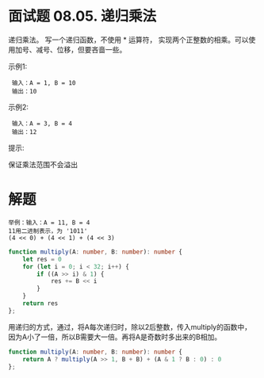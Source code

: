 # 面试题 08.05. 递归乘法
递归乘法。 写一个递归函数，不使用 * 运算符， 实现两个正整数的相乘。可以使用加号、减号、位移，但要吝啬一些。

示例1:
```
 输入：A = 1, B = 10
 输出：10
```
示例2:
```
 输入：A = 3, B = 4
 输出：12
```
提示:

保证乘法范围不会溢出

# 解题
```
举例：输入：A = 11, B = 4
11用二进制表示，为 '1011'
(4 << 0) + (4 << 1) + (4 << 3) 
```
```ts
function multiply(A: number, B: number): number {
    let res = 0
    for (let i = 0; i < 32; i++) {
        if ((A >> i) & 1) {
            res += B << i
        }
    }
    return res
};
```

用递归的方式，通过，将A每次递归时，除以2后整数，传入multiply的函数中，因为A小了一倍，所以B需要大一倍。再将A是奇数时多出来的B相加。
```ts
function multiply(A: number, B: number): number {
    return A ? multiply(A >> 1, B + B) + (A & 1 ? B : 0) : 0
};
```